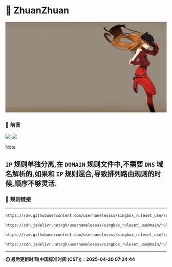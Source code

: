 
# 🧸 ZhuanZhuan
![](https://raw.githubusercontent.com/usernamelessss/picture-bed/main/images/202504042256831.jpg)
### 📣 前言
![](https://shields.io/badge/-移除重复规则-ff69b4) ![](https://shields.io/badge/-IP&nbsp;规则单独存放不与&nbsp;DOMAIN&nbsp;等混合-green)
> [!NOTE]
**`IP` 规则单独分离,在 `DOMAIN` 规则文件中,不需要 `DNS` 域名解析的,如果和 `IP` 规则混合,导致排列路由规则的时候,顺序不够灵活.**
---

###  🔗 规则链接
---

```url
https://raw.githubusercontent.com/usernamelessss/singbox_ruleset_use/refs/heads/main/rule/ZhuanZhuan/ZhuanZhuan_No_IP.json
```

```url
https://cdn.jsdelivr.net/gh/usernamelessss/singbox_ruleset_use@main/rule/ZhuanZhuan/ZhuanZhuan_No_IP.json
```

```url
https://raw.githubusercontent.com/usernamelessss/singbox_ruleset_use/refs/heads/main/rule/ZhuanZhuan/ZhuanZhuan_No_IP.srs
```

```url
https://cdn.jsdelivr.net/gh/usernamelessss/singbox_ruleset_use@main/rule/ZhuanZhuan/ZhuanZhuan_No_IP.srs
```

---
**⏲️ 最后更新时间(中国标准时间 (CST))：2025-04-20 07:24:44**